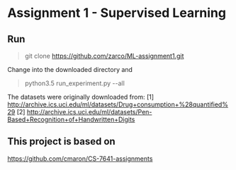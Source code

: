 # Assignment 1 - Supervised Learning

## Run
> git clone https://github.com/zarco/ML-assignment1.git

Change into the downloaded directory and

> python3.5 run_experiment.py --all

The datasets were originally downloaded from: 
[1] http://archive.ics.uci.edu/ml/datasets/Drug+consumption+%28quantified%29
[2] http://archive.ics.uci.edu/ml/datasets/Pen-Based+Recognition+of+Handwritten+Digits


## This project is based on 
https://github.com/cmaron/CS-7641-assignments